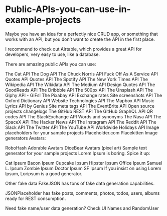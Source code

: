 # Public-APIs-you-can-use-in-example-projects


Maybe you have an idea for a perfectly nice CRUD app, or something that works with an API, but you don’t want to create the API in the first place.

I recommend to check out Airtable, which provides a great API for developers, very easy to use, like a database.

There are amazing public APIs you can use:

The Cat API
The Dog API
The Chuck Norris API
Fuck Off As A Service API
Quotes API
Quotes API
The Spotify API
The New York Times API
The Wikipedia API
The Wikidata API
The Medium API
Design Quotes API
The GoodReads API
The Dribbble API
The 500px API
The Unsplash API
The Giphy API - GIFs!
The Pixabay API
Exchange rates
Site screenshots API
The Oxford Dictionary API
Website Technologies API
The Mapbox API
Music Lyrics API by Genius
Site meta tags API
The EventBrite API
Open source projects changelogs
The GitHub REST API
The GitHub GraphQL API
QR codes API
The StackExchange API
Words and synonyms
The Nasa API
The SpaceX API
The Hacker News API
The Instagram API
The Reddit API
The Slack API
The Twitter API
The YouTube API
Worldwide Holidays API
Image placeholders for your sample projects
Placeholder.com
Placekitten
Image generators
Avatars:

RoboHash
Adorable Avatars
DiceBear Avatars (pixel art)
Sample text generator for your sample projects
Lorem Ipsum is boring. Spice it up:

Cat Ipsum
Bacon Ipsum
Cupcake Ipsum
Hipster Ipsum
Office Ipsum
Samuel L. Ipsum
Zombie Ipsum
Doctor Ipsum
SF Ipsum
If you insist on using Lorem Ipsum, Loripsum is a good generator.

Other fake data
FakeJSON has tons of fake data generation capabilities.

JSONPlaceholder has fake posts, comments, photos, todos, users, albums ready for REST consumption.

Need fake name/user data generation? Check UI Names and RandomUser
